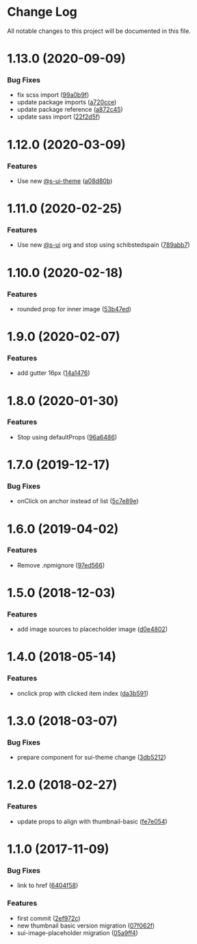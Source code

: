# Change Log

All notable changes to this project will be documented in this file.

# 1.13.0 (2020-09-09)


### Bug Fixes

* fix scss import ([99a0b9f](https://github.com/SUI-Components/adevinta-spain-components/commit/99a0b9fbaaf50d757192f19c6d499ef025b65190))
* update package imports ([a720cce](https://github.com/SUI-Components/adevinta-spain-components/commit/a720cce9a6397e5246da583fb55a21e925e5e8b7))
* update package reference ([a872c45](https://github.com/SUI-Components/adevinta-spain-components/commit/a872c459846a0063b81b6df9eced1f6c0a47e3ce))
* update sass import ([22f2d5f](https://github.com/SUI-Components/adevinta-spain-components/commit/22f2d5fed0b61c3fda63138561a0ed9df088f085))



# 1.12.0 (2020-03-09)


### Features

* Use new [@s-ui-theme](https://github.com/s-ui-theme) ([a08d80b](https://github.com/SUI-Components/adevinta-spain-components/commit/a08d80ba94ffbdf337c63c0a1bff781c89362c9e))



# 1.11.0 (2020-02-25)


### Features

* Use new [@s-ui](https://github.com/s-ui) org and stop using schibstedspain ([789abb7](https://github.com/SUI-Components/adevinta-spain-components/commit/789abb788ad0b4b76d49ad53a36be2438dbdd768))



# 1.10.0 (2020-02-18)


### Features

* rounded prop for inner image ([53b47ed](https://github.com/SUI-Components/adevinta-spain-components/commit/53b47ed88b007b729996af44a98d33b3db86e927))



# 1.9.0 (2020-02-07)


### Features

* add gutter 16px ([14a1476](https://github.com/SUI-Components/adevinta-spain-components/commit/14a1476027b4ec76238204321f26ee6412cf9462))



# 1.8.0 (2020-01-30)


### Features

* Stop using defaultProps ([96a6486](https://github.com/SUI-Components/adevinta-spain-components/commit/96a64863b05cc0fe736f6c5a3b81f5e30a3a5cec))



# 1.7.0 (2019-12-17)


### Bug Fixes

* onClick on anchor instead of list ([5c7e89e](https://github.com/SUI-Components/adevinta-spain-components/commit/5c7e89ef62e4e11e7967cdf4c1f2e072506ed675))



# 1.6.0 (2019-04-02)


### Features

* Remove .npmignore ([97ed566](https://github.com/SUI-Components/adevinta-spain-components/commit/97ed5660191b1f0f230a7a0d63d46e725a66c116))



# 1.5.0 (2018-12-03)


### Features

* add image sources to placecholder image ([d0e4802](https://github.com/SUI-Components/adevinta-spain-components/commit/d0e480283e2e5c464ac9eb0a622b6740aefc477b))



# 1.4.0 (2018-05-14)


### Features

* onclick prop with clicked item index ([da3b591](https://github.com/SUI-Components/adevinta-spain-components/commit/da3b591499b60e7e44d74c9397cbeb54b3f42da1))



# 1.3.0 (2018-03-07)


### Bug Fixes

* prepare component for sui-theme change ([3db5212](https://github.com/SUI-Components/adevinta-spain-components/commit/3db5212f475ee40968b85cb41bd3eaaf667296e1))



# 1.2.0 (2018-02-27)


### Features

* update props to align with thumbnail-basic ([fe7e054](https://github.com/SUI-Components/adevinta-spain-components/commit/fe7e054f5c99b9b71da125a3d9adb142db2c2729))



# 1.1.0 (2017-11-09)


### Bug Fixes

* link to href ([6404f58](https://github.com/SUI-Components/adevinta-spain-components/commit/6404f58f0c0f342a371255ba3f8bf36e8acd8b32))


### Features

* first commit ([2ef972c](https://github.com/SUI-Components/adevinta-spain-components/commit/2ef972c869f33b36ae40acdef4f35ed2df27fc97))
* new thumbnail basic version migration ([07f062f](https://github.com/SUI-Components/adevinta-spain-components/commit/07f062fbf13b86d96b4406b0a8b53109ff64f6a7))
* sui-image-placeholder migration ([05a9ff4](https://github.com/SUI-Components/adevinta-spain-components/commit/05a9ff4fa0fa9404ecfc5232b393659c8526d4f0))




